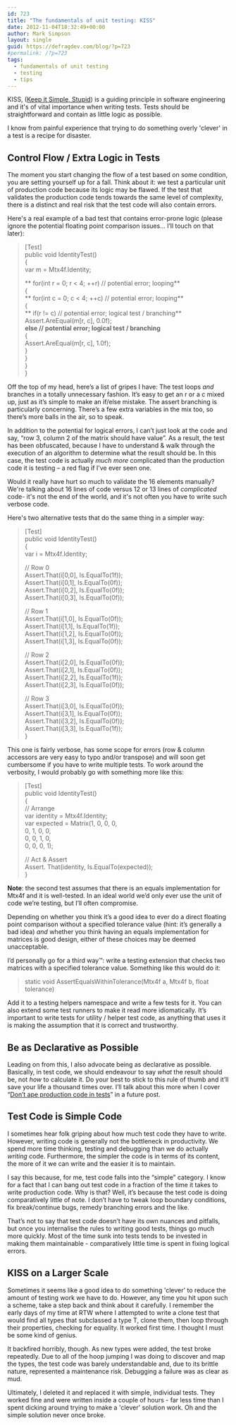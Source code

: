 ```yaml
---
id: 723
title: "The fundamentals of unit testing: KISS"
date: 2012-11-04T18:32:49+00:00
author: Mark Simpson
layout: single
guid: https://defragdev.com/blog/?p=723
#permalink: /?p=723
tags:
  - fundamentals of unit testing
  - testing
  - tips
---
```

KISS, ([Keep it Simple, Stupid](http://en.wikipedia.org/wiki/KISS_principle)) is a guiding principle in software engineering and it's of vital importance when writing tests. Tests should be straightforward and contain as little logic as possible. 

I know from painful experience that trying to do something overly 'clever' in a test is a recipe for disaster.

## Control Flow / Extra Logic in Tests

The moment you start changing the flow of a test based on some condition, you are setting yourself up for a fall. Think about it: we test a particular unit of production code because its logic may be flawed. If the test that validates the production code tends towards the same level of complexity, there is a distinct and real risk that the test code will also contain errors.

Here's a real example of a bad test that contains error-prone logic (please ignore the potential floating point comparison issues... I’ll touch on that later):

> [Test]  
> public void IdentityTest()  
> {  
>  var m = Mtx4f.Identity;
> 
> ** for(int r = 0; r < 4; ++r) // potential error; looping**  
>  {  
> ** for(int c = 0; c < 4; ++c) // potential error; looping**  
>  {  
>  ** if(r != c) // potential error; logical test / branching**  
>  Assert.AreEqual(m[r, c], 0.0f);  
>  **else // potential error; logical test / branching**  
>  {  
>  Assert.AreEqual(m[r, c], 1.0f);  
>  }  
>  }  
>  }  
> }

Off the top of my head, here’s a list of gripes I have: The test loops _and_ branches in a totally unnecessary fashion. It’s easy to get an r or a c mixed up, just as it’s simple to make an if/else mistake. The assert branching is particularly concerning. There’s a few extra variables in the mix too, so there’s more balls in the air, so to speak. 

In addition to the potential for logical errors, I can’t just look at the code and say, “row 3, column 2 of the matrix should have <x> value”. As a result, the test has been obfuscated, because I have to understand & walk through the execution of an algorithm to determine what the result should be. In this case, the test code is actually _much more_ complicated than the production code it is testing – a red flag if I’ve ever seen one.

Would it really have hurt so much to validate the 16 elements manually? We're talking about 16 lines of code versus 12 or 13 lines of _complicated_ code- it's not the end of the world, and it's not often you have to write such verbose code.

Here's two alternative tests that do the same thing in a simpler way:

> [Test]  
> public void IdentityTest()  
> {  
>  var i = Mtx4f.Identity;
> 
>  // Row 0  
>  Assert.That(i[0,0], Is.EqualTo(1f));  
>  Assert.That(i[0,1], Is.EqualTo(0f));  
>  Assert.That(i[0,2], Is.EqualTo(0f));  
>  Assert.That(i[0,3], Is.EqualTo(0f));
> 
>  // Row 1  
>  Assert.That(i[1,0], Is.EqualTo(0f));  
>  Assert.That(i[1,1], Is.EqualTo(1f));  
>  Assert.That(i[1,2], Is.EqualTo(0f));  
>  Assert.That(i[1,3], Is.EqualTo(0f));
> 
>  // Row 2  
>  Assert.That(i[2,0], Is.EqualTo(0f));  
>  Assert.That(i[2,1], Is.EqualTo(0f));  
>  Assert.That(i[2,2], Is.EqualTo(1f));  
>  Assert.That(i[2,3], Is.EqualTo(0f));
> 
>  // Row 3  
>  Assert.That(i[3,0], Is.EqualTo(0f));  
>  Assert.That(i[3,1], Is.EqualTo(0f));  
>  Assert.That(i[3,2], Is.EqualTo(0f));  
>  Assert.That(i[3,3], Is.EqualTo(1f));  
> }

This one is fairly verbose, has some scope for errors (row & column accessors are very easy to typo and/or transpose) and will soon get cumbersome if you have to write multiple tests. To work around the verbosity, I would probably go with something more like this:

> [Test]  
> public void IdentityTest()  
> {  
>  // Arrange  
>  var identity = Mtx4f.Identity;  
>  var expected = Matrix(1, 0, 0, 0,  
>  0, 1, 0, 0,  
>  0, 0, 1, 0,  
>  0, 0, 0, 1);
> 
>  // Act & Assert  
>  Assert. That(identity, Is.EqualTo(expected));  
> }

**Note**: the second test assumes that there is an equals implementation for Mtx4f and it is well-tested. In an ideal world we’d only ever use the unit of code we’re testing, but I’ll often compromise. 

Depending on whether you think it’s a good idea to ever do a direct floating point comparison without a specified tolerance value (hint: it’s generally a bad idea) _and_ whether you think having an equals implementation for matrices is good design, either of these choices may be deemed unacceptable. 

I’d personally go for a third way™: write a testing extension that checks two matrices with a specified tolerance value. Something like this would do it:

> static void AssertEqualsWithinTolerance(Mtx4f a, Mtx4f b, float tolerance)

Add it to a testing helpers namespace and write a few tests for it. You can also extend some test runners to make it read more idiomatically. It’s important to write tests for utility / helper test code, as anything that uses it is making the assumption that it is correct and trustworthy.

## Be as Declarative as Possible

Leading on from this, I also advocate being as declarative as possible. Basically, in test code, we should endeavour to say _what_ the result should be, not _how_ to calculate it. Do your best to stick to this rule of thumb and it’ll save your life a thousand times over. I’ll talk about this more when I cover “[Don’t ape production code in tests](?p=731)” in a future post.

## Test Code is Simple Code

I sometimes hear folk griping about how much test code they have to write. However, writing code is generally not the bottleneck in productivity. We spend more time thinking, testing and debugging than we do actually _writing_ code. Furthermore, the simpler the code is in terms of its content, the more of it we can write and the easier it is to maintain. 

I say this because, for me, test code falls into the “simple” category. I know for a fact that I can bang out test code in a fraction of the time it takes to write production code. Why is that? Well, it’s because the test code is doing comparatively little of note. I don’t have to tweak loop boundary conditions, fix break/continue bugs, remedy branching errors and the like. 

That’s not to say that test code doesn’t have its own nuances and pitfalls, but once you internalise the rules to writing good tests, things go much more quickly. Most of the time sunk into tests tends to be invested in making them maintainable - comparatively little time is spent in fixing logical errors. 

## KISS on a Larger Scale

Sometimes it seems like a good idea to do something 'clever' to reduce the amount of testing work we have to do. However, any time you hit upon such a scheme, take a step back and think about it carefully. I remember the early days of my time at RTW where I attempted to write a clone test that would find all types that subclassed a type T, clone them, then loop through their properties, checking for equality. It worked first time. I thought I must be some kind of genius. 

It backfired horribly, though. As new types were added, the test broke repeatedly. Due to all of the hoop jumping I was doing to discover and map the types, the test code was barely understandable and, due to its brittle nature, represented a maintenance risk. Debugging a failure was as clear as mud.

Ultimately, I deleted it and replaced it with simple, individual tests. They worked fine and were written inside a couple of hours - far less time than I spent dicking around trying to make a 'clever' solution work. Oh and the simple solution never once broke.